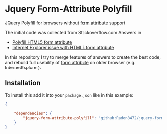 # Jquery Form-Attribute Polyfill
JQuery Polyfill for browsers without [form attribute] support

The initial code was collected from Stackoverflow.com Answers in
- [Polyfill HTML5 form attribute]
- [Internet Explorer issue with HTML5 form attribute]


In this repository I try to merge features of answers to create the best code,
and rebuild full usebility of [form attribute] on older browser (e.g. InternetExplorer).





[form attribute]: https://www.w3schools.com/tags/att_form.asp
[Polyfill HTML5 form attribute]: https://stackoverflow.com/a/26696165/2377961
[Internet Explorer issue with HTML5 form attribute]: https://stackoverflow.com/a/20658510/2377961

## Installation
To install this add it into your `package.json` like in this example:

```json
{

    "dependencies": {
        "jquery-form-attribute-polyfill": "github:Radon8472/jquery-form-attribute-polyfill"
    }
}
```

